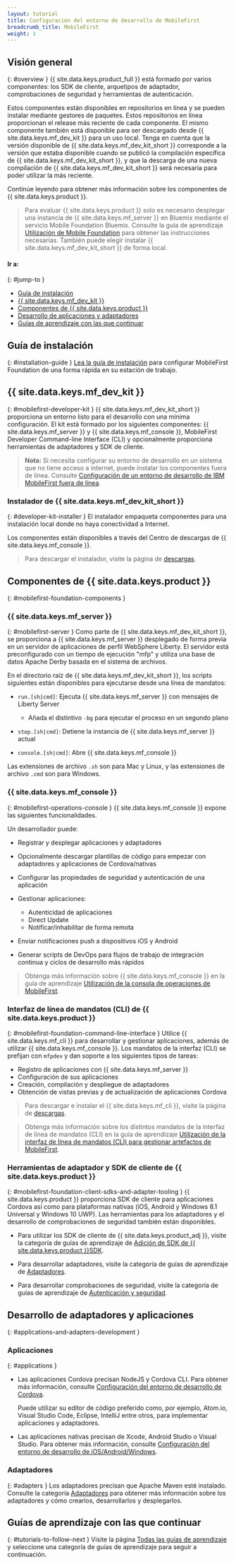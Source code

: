 ```yaml
---
layout: tutorial
title: Configuración del entorno de desarrollo de MobileFirst
breadcrumb_title: MobileFirst
weight: 1
---
```

<!-- NLS_CHARSET=UTF-8 -->
## Visión general
{: #overview }
{{ site.data.keys.product_full }} está formado por varios componentes: los SDK de cliente, arquetipos de adaptador, comprobaciones de seguridad y herramientas de autenticación.


Estos componentes están disponibles en repositorios en línea y se pueden instalar mediante gestores de paquetes.
Estos repositorios en línea proporcionan el release más reciente de cada componente.
El mismo componente también está disponible para ser descargado desde {{ site.data.keys.mf_dev_kit }} para un uso local.
Tenga en cuenta que la versión disponible de {{ site.data.keys.mf_dev_kit_short }} corresponde a la versión que estaba disponible cuando se publicó la compilación específica de {{ site.data.keys.mf_dev_kit_short }}, y que la descarga de una nueva compilación de {{ site.data.keys.mf_dev_kit_short }} será necesaria para poder utilizar la más reciente.
 

Continúe leyendo para obtener más información sobre los componentes de {{ site.data.keys.product }}.

> Para evaluar {{ site.data.keys.product }} solo es necesario desplegar una instancia de {{ site.data.keys.mf_server }} en Bluemix mediante el servicio Mobile Foundation Bluemix.
Consulte la guía de aprendizaje [Utilización de Mobile Foundation](../../../bluemix/using-mobile-foundation/) para obtener las instrucciones necesarias.
También puede elegir instalar {{ site.data.keys.mf_dev_kit_short }} de forma local.
#### Ir a: 
{: #jump-to }

* [Guía de instalación](#installation-guide)
* [{{ site.data.keys.mf_dev_kit }}](#mobilefirst-developer-kit)
* [Componentes de {{ site.data.keys.product }}](#mobilefirst-foundation-components)
* [Desarrollo de aplicaciones y adaptadores](#applications-and-adapters-development)
* [Guías de aprendizaje con las que continuar](#tutorials-to-follow-next)

## Guía de instalación
{: #installation-guide }
[Lea la guía de instalación](installation-guide) para configurar MobileFirst Foundation de una forma rápida en su estación de trabajo.


## {{ site.data.keys.mf_dev_kit }}
{: #mobilefirst-developer-kit }
{{ site.data.keys.mf_dev_kit_short }} proporciona un entorno listo para el desarrollo con una mínima configuración.
El kit está formado por los siguientes componentes: {{ site.data.keys.mf_server }} y {{ site.data.keys.mf_console }}, MobileFirst Developer Command-line Interface (CLI) y opcionalmente proporciona herramientas de adaptadores y SDK de cliente.


> **Nota:**
Si necesita configurar su entorno de desarrollo en un sistema que no tiene acceso a internet, puede instalar los componentes fuera de línea.
Consulte [Configuración de un entorno de desarrollo de IBM MobileFirst fuera de línea]({{site.baseurl}}/blog/2016/03/31/howto-set-up-an-offline-ibm-mobilefirst-8-0-development-environment).
### Instalador de {{ site.data.keys.mf_dev_kit_short }} 
{: #developer-kit-installer }
El instalador empaqueta componentes para una instalación local donde no haya conectividad a Internet.
  
Los componentes están disponibles a través del Centro de descargas de {{ site.data.keys.mf_console }}.

> Para descargar el instalador, visite la página de [descargas]({{site.baseurl}}/downloads/).


## Componentes de {{ site.data.keys.product }} 
{: #mobilefirst-foundation-components }

### {{ site.data.keys.mf_server }}
{: #mobilefirst-server }
Como parte de {{ site.data.keys.mf_dev_kit_short }}, se proporciona a {{ site.data.keys.mf_server }} desplegado de forma previa en un servidor de aplicaciones de perfil WebSphere Liberty.
El servidor está preconfigurado con un tiempo de ejecución "mfp" y utiliza una base de datos Apache Derby basada en el sistema de archivos.


En el directorio raíz de {{ site.data.keys.mf_dev_kit_short }}, los scripts siguientes están disponibles para ejecutarse desde una línea de mandatos:


* `run.[sh|cmd]`: Ejecuta {{ site.data.keys.mf_server }} con mensajes de Liberty Server 
    * Añada el distintivo `-bg` para ejecutar el proceso en un segundo plano

* `stop.[sh|cmd]`: Detiene la instancia de {{ site.data.keys.mf_server }} actual

* `console.[sh|cmd]`: Abre {{ site.data.keys.mf_console }}

Las extensiones de archivo `.sh` son para Mac y Linux, y las extensiones de archivo `.cmd` son para Windows.

### {{ site.data.keys.mf_console }}
{: #mobilefirst-operations-console }
{{ site.data.keys.mf_console }} expone las siguientes funcionalidades.
  
Un desarrollador puede:

- Registrar y desplegar aplicaciones y adaptadores
- Opcionalmente descargar plantillas de código para empezar con adaptadores y aplicaciones de Cordova/nativas 
- Configurar las propiedades de seguridad y autenticación de una aplicación 
- Gestionar aplicaciones:

    - Autenticidad de aplicaciones
    - Direct Update
    - Notificar/inhabilitar de forma remota
- Enviar notificaciones push a dispositivos iOS y Android
- Generar scripts de DevOps para flujos de trabajo de integración continua y ciclos de desarrollo más rápidos

> Obtenga más información sobre {{ site.data.keys.mf_console }} en la guía de aprendizaje [Utilización de la consola de operaciones de MobileFirst](../../../product-overview/components/console/).
### Interfaz de línea de mandatos (CLI) de {{ site.data.keys.product }} 
{: #mobilefirst-foundation-command-line-interface }
Utilice {{ site.data.keys.mf_cli }} para desarrollar y gestionar aplicaciones, además de utilizar {{ site.data.keys.mf_console }}.
Los mandatos de la interfaz (CLI) se prefijan con `mfpdev` y dan soporte a los siguientes tipos de tareas:


* Registro de aplicaciones con {{ site.data.keys.mf_server }}
* Configuración de sus aplicaciones
* Creación, compilación y despliegue de adaptadores
* Obtención de vistas previas y de actualización de aplicaciones Cordova

> Para descargar e instalar el {{ site.data.keys.mf_cli }}, visite la página de [descargas]({{site.baseurl}}/downloads/).
  
> Obtenga más información sobre los distintos mandatos de la interfaz de línea de mandatos (CLI) en la guía de aprendizaje [Utilización de la interfaz de línea de mandatos (CLI) para gestionar artefactos de MobileFirst](../../../application-development/using-mobilefirst-cli-to-manage-mobilefirst-artifacts/).


### Herramientas de adaptador y SDK de cliente de {{ site.data.keys.product }} 
{: #mobilefirst-foundation-client-sdks-and-adapter-tooling }
{{ site.data.keys.product }} proporciona SDK de cliente para aplicaciones Cordova así como para plataformas nativas (iOS, Android y Windows 8.1 Universal y Windows 10 UWP).
Las herramientas para los adaptadores y el desarrollo de comprobaciones de seguridad también están disponibles.


* Para utilizar los SDK de cliente de {{ site.data.keys.product_adj }}, visite la categoría de guías de aprendizaje de [Adición de SDK de {{ site.data.keys.product }}SDK](../../../application-development/sdk/).
  
* Para desarrollar adaptadores, visite la categoría de guías de aprendizaje de [Adaptadores](../../../adapters/).
  
* Para desarrollar comprobaciones de seguridad, visite la categoría de guías de aprendizaje de [Autenticación y seguridad](../../../authentication-and-security/).
  

## Desarrollo de adaptadores y aplicaciones
{: #applications-and-adapters-development }

### Aplicaciones
{: #applications }
* Las aplicaciones Cordova precisan NodeJS y Cordova CLI.
Para obtener más información, consulte [Configuración del entorno de desarrollo de Cordova](../cordova).

    Puede utilizar su editor de código preferido como, por ejemplo, Atom.io, Visual Studio Code, Eclipse, IntelliJ entre otros, para implementar aplicaciones y adaptadores.
  
    
* Las aplicaciones nativas precisan de Xcode, Android Studio o Visual Studio.
Para obtener más información, consulte [Configuración del entorno de desarrollo de iOS/Android/Windows](../).

### Adaptadores
{: #adapters }
Los adaptadores precisan que Apache Maven esté instalado.
Consulte la categoría [Adaptadores](../../../adapters/) para obtener más información sobre los adaptadores y cómo crearlos, desarrollarlos y desplegarlos.


## Guías de aprendizaje con las que continuar
{: #tutorials-to-follow-next }
Visite la página [Todas las guías de aprendizaje](../../../all-tutorials/) y seleccione una categoría de guías de aprendizaje para seguir a continuación.


